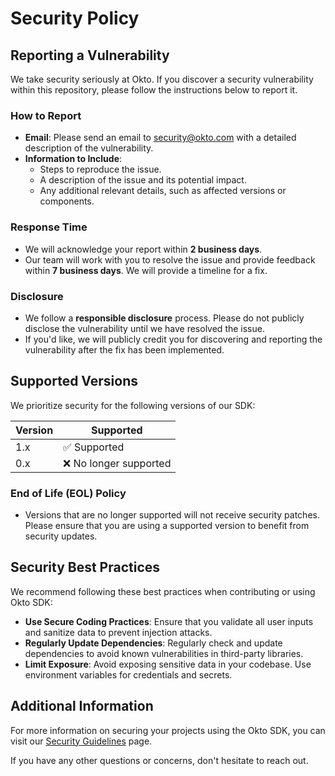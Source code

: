 # Security Policy

## Reporting a Vulnerability

We take security seriously at Okto. If you discover a security vulnerability within this repository, please follow the instructions below to report it.

### How to Report
- **Email**: Please send an email to [security@okto.com](mailto:security@okto.com) with a detailed description of the vulnerability.
- **Information to Include**:
  - Steps to reproduce the issue.
  - A description of the issue and its potential impact.
  - Any additional relevant details, such as affected versions or components.

### Response Time
- We will acknowledge your report within **2 business days**.
- Our team will work with you to resolve the issue and provide feedback within **7 business days**. We will provide a timeline for a fix.

### Disclosure
- We follow a **responsible disclosure** process. Please do not publicly disclose the vulnerability until we have resolved the issue.
- If you'd like, we will publicly credit you for discovering and reporting the vulnerability after the fix has been implemented.

## Supported Versions

We prioritize security for the following versions of our SDK:

| Version | Supported        |
|---------|------------------|
| 1.x     | ✅ Supported     |
| 0.x     | ❌ No longer supported |

### End of Life (EOL) Policy
- Versions that are no longer supported will not receive security patches. Please ensure that you are using a supported version to benefit from security updates.

## Security Best Practices

We recommend following these best practices when contributing or using Okto SDK:
- **Use Secure Coding Practices**: Ensure that you validate all user inputs and sanitize data to prevent injection attacks.
- **Regularly Update Dependencies**: Regularly check and update dependencies to avoid known vulnerabilities in third-party libraries.
- **Limit Exposure**: Avoid exposing sensitive data in your codebase. Use environment variables for credentials and secrets.

## Additional Information 

For more information on securing your projects using the Okto SDK, you can visit our [Security Guidelines](https://www.okto.com/security-guidelines) page.

If you have any other questions or concerns, don't hesitate to reach out.
